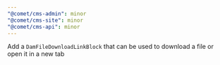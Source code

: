 ```yaml
---
"@comet/cms-admin": minor
"@comet/cms-site": minor
"@comet/cms-api": minor
---
```


Add a `DamFileDownloadLinkBlock` that can be used to download a file or open it in a new tab
